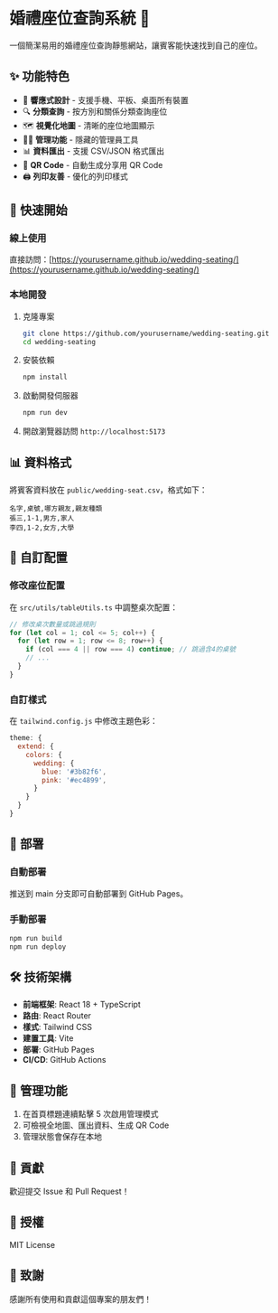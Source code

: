 # 婚禮座位查詢系統 💒

一個簡潔易用的婚禮座位查詢靜態網站，讓賓客能快速找到自己的座位。

## ✨ 功能特色

- 📱 **響應式設計** - 支援手機、平板、桌面所有裝置
- 🔍 **分類查詢** - 按方別和關係分類查詢座位
- 🗺️ **視覺化地圖** - 清晰的座位地圖顯示
- 👨‍💼 **管理功能** - 隱藏的管理員工具
- 📊 **資料匯出** - 支援 CSV/JSON 格式匯出
- 📱 **QR Code** - 自動生成分享用 QR Code
- 🖨️ **列印友善** - 優化的列印樣式

## 🚀 快速開始

### 線上使用

直接訪問：[https://yourusername.github.io/wedding-seating/](https://yourusername.github.io/wedding-seating/)

### 本地開發

1. 克隆專案
   ```bash
   git clone https://github.com/yourusername/wedding-seating.git
   cd wedding-seating
   ```

2. 安裝依賴
   ```bash
   npm install
   ```

3. 啟動開發伺服器
   ```bash
   npm run dev
   ```

4. 開啟瀏覽器訪問 `http://localhost:5173`

## 📊 資料格式

將賓客資料放在 `public/wedding-seat.csv`，格式如下：

```csv
名字,桌號,哪方親友,親友種類
張三,1-1,男方,家人
李四,1-2,女方,大學
```

## 🔧 自訂配置

### 修改座位配置

在 `src/utils/tableUtils.ts` 中調整桌次配置：

```typescript
// 修改桌次數量或跳過規則
for (let col = 1; col <= 5; col++) {
  for (let row = 1; row <= 8; row++) {
    if (col === 4 || row === 4) continue; // 跳過含4的桌號
    // ...
  }
}
```

### 自訂樣式

在 `tailwind.config.js` 中修改主題色彩：

```javascript
theme: {
  extend: {
    colors: {
      wedding: {
        blue: '#3b82f6',
        pink: '#ec4899',
      }
    }
  }
}
```

## 🚀 部署

### 自動部署

推送到 main 分支即可自動部署到 GitHub Pages。

### 手動部署

```bash
npm run build
npm run deploy
```

## 🛠️ 技術架構

- **前端框架**: React 18 + TypeScript
- **路由**: React Router
- **樣式**: Tailwind CSS
- **建置工具**: Vite
- **部署**: GitHub Pages
- **CI/CD**: GitHub Actions

## 📱 管理功能

1. 在首頁標題連續點擊 5 次啟用管理模式
2. 可檢視全地圖、匯出資料、生成 QR Code
3. 管理狀態會保存在本地

## 🤝 貢獻

歡迎提交 Issue 和 Pull Request！

## 📄 授權

MIT License

## 🙏 致謝

感謝所有使用和貢獻這個專案的朋友們！
